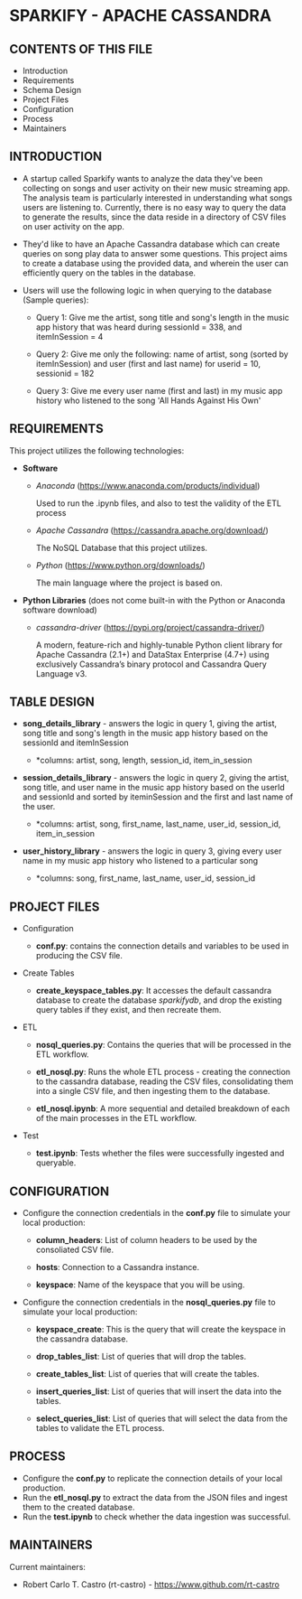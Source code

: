 # SPARKIFY - APACHE CASSANDRA

CONTENTS OF THIS FILE
---------------------

 * Introduction
 * Requirements
 * Schema Design
 * Project Files
 * Configuration
 * Process
 * Maintainers
 

INTRODUCTION
------------

 * A startup called Sparkify wants to analyze the data they've been collecting on songs and user activity on their new music streaming app. The analysis team is particularly interested in understanding what songs users are listening to. Currently, there is no easy way to query the data to generate the results, since the data reside in a directory of CSV files on user activity on the app.

 * They'd like to have an Apache Cassandra database which can create queries on song play data to answer some questions. This project aims to create a database using the provided data, and wherein the user can efficiently query on the tables in the database.

 * Users will use the following logic in when querying to the database (Sample queries):
 
     - Query 1: Give me the artist, song title and song's length in the music app history that was heard during sessionId = 338, and itemInSession = 4
     
     - Query 2: Give me only the following: name of artist, song (sorted by itemInSession) and user (first and last name) for userid = 10, sessionid = 182
     
     - Query 3: Give me every user name (first and last) in my music app history who listened to the song 'All Hands Against His Own'


REQUIREMENTS
------------

This project utilizes the following technologies:

 * **Software**
 
    - *Anaconda* (https://www.anaconda.com/products/individual)

      Used to run the .ipynb files, and also to test the validity of the ETL process 
 
   - *Apache Cassandra* (https://cassandra.apache.org/download/)

     The NoSQL Database that this project utilizes.
     
   - *Python* (https://www.python.org/downloads/)

     The main language where the project is based on.
 
 * **Python Libraries** (does not come built-in with the Python or Anaconda software download)
    
   - *cassandra-driver* (https://pypi.org/project/cassandra-driver/)

     A modern, feature-rich and highly-tunable Python client library for Apache Cassandra (2.1+) and DataStax Enterprise (4.7+) using exclusively Cassandra’s binary protocol and Cassandra Query Language v3.
 
 
TABLE DESIGN
-------------

 * **song_details_library** - answers the logic in query 1, giving the artist, song title and song's length in the music app history based on the sessionId and itemInSession
    
    - *columns: artist, song, length, session_id, item_in_session
       
 * **session_details_library** - answers the logic in query 2, giving the artist, song title, and user name in the music app history based on the userId and sessionId and sorted by iteminSession and the first and last name of the user.
    
    - *columns: artist, song, first_name, last_name, user_id, session_id, item_in_session
       
 * **user_history_library** - answers the logic in query 3, giving every user name in my music app history who listened to a particular song
 
    - *columns: song, first_name, last_name, user_id, session_id


PROJECT FILES
-------------

 * Configuration
 
    - **conf.py**: contains the connection details and variables to be used in producing the CSV file.
 
 * Create Tables
 
    - **create_keyspace_tables.py**: It accesses the default cassandra database to create the database *sparkifydb*, and drop the existing query tables if they exist, and then recreate them.
    
 * ETL
 
    - **nosql_queries.py**: Contains the queries that will be processed in the ETL workflow.
    
    - **etl_nosql.py**: Runs the whole ETL process - creating the connection to the cassandra database, reading the CSV files, consolidating them into a single CSV file, and then ingesting them to the database.
    
    - **etl_nosql.ipynb**: A more sequential and detailed breakdown of each of the main processes in the ETL workflow.

 * Test
 
    - **test.ipynb**: Tests whether the files were successfully ingested and queryable.

   
CONFIGURATION
-------------
 
 * Configure the connection credentials in the **conf.py** file to simulate your local production:

    - **column_headers**: List of column headers to be used by the consoliated CSV file.

    - **hosts**: Connection to a Cassandra instance.

    - **keyspace**: Name of the keyspace that you will be using.
    
 * Configure the connection credentials in the **nosql_queries.py** file to simulate your local production:

    - **keyspace_create**: This is the query that will create the keyspace in the cassandra database.

    - **drop_tables_list**: List of queries that will drop the tables.

    - **create_tables_list**: List of queries that will create the tables.
    
    - **insert_queries_list**: List of queries that will insert the data into the tables.
    
    - **select_queries_list**: List of queries that will select the data from the tables to validate the ETL process.
    

PROCESS
-------

 * Configure the **conf.py** to replicate the connection details of your local production.
 * Run the **etl_nosql.py** to extract the data from the JSON files and ingest them to the created database.
 * Run the **test.ipynb** to check whether the data ingestion was successful.


MAINTAINERS
-----------

Current maintainers:
 * Robert Carlo T. Castro (rt-castro) - https://www.github.com/rt-castro